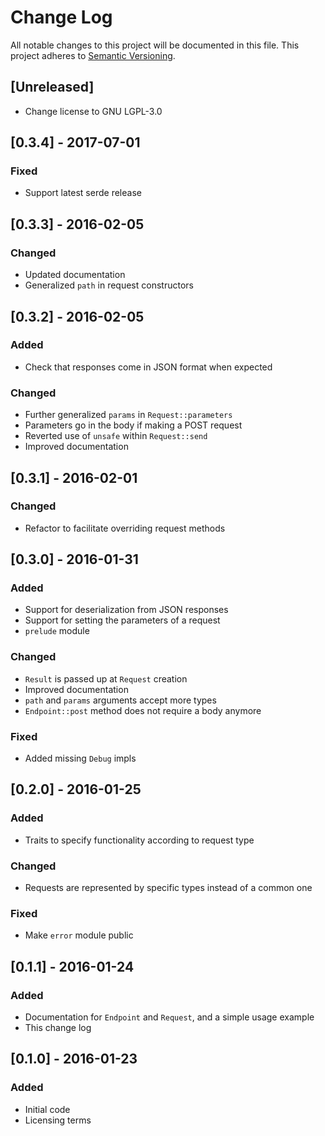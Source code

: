 # Change Log
All notable changes to this project will be documented in this file.
This project adheres to [Semantic Versioning](http://semver.org/).

## [Unreleased]
- Change license to GNU LGPL-3.0

## [0.3.4] - 2017-07-01
### Fixed
- Support latest serde release

## [0.3.3] - 2016-02-05
### Changed
- Updated documentation
- Generalized `path` in request constructors

## [0.3.2] - 2016-02-05
### Added
- Check that responses come in JSON format when expected
### Changed
- Further generalized `params` in `Request::parameters`
- Parameters go in the body if making a POST request
- Reverted use of `unsafe` within `Request::send`
- Improved documentation

## [0.3.1] - 2016-02-01
### Changed
- Refactor to facilitate overriding request methods

## [0.3.0] - 2016-01-31
### Added
- Support for deserialization from JSON responses
- Support for setting the parameters of a request
- `prelude` module
### Changed
- `Result` is passed up at `Request` creation
- Improved documentation
- `path` and `params` arguments accept more types
- `Endpoint::post` method does not require a body anymore
### Fixed
- Added missing `Debug` impls

## [0.2.0] - 2016-01-25
### Added
- Traits to specify functionality according to request type
### Changed
- Requests are represented by specific types instead of a common one
### Fixed
- Make `error` module public

## [0.1.1] - 2016-01-24
### Added
- Documentation for `Endpoint` and `Request`, and a simple usage example
- This change log

## [0.1.0] - 2016-01-23
### Added
- Initial code
- Licensing terms

